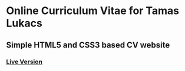# Online Curriculum Vitae for Tamas Lukacs

## Simple HTML5 and CSS3 based CV website

### [Live Version](https:////tamaslukacs.github.io/)
